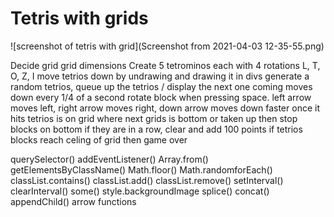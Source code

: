 # Tetris with grids   

![screenshot of tetris with grid](Screenshot from 2021-04-03 12-35-55.png)



Decide grid grid dimensions
Create 5 tetrominos each with 4 rotations
L, T, O, Z, I
move tetrios down by undrawing and drawing it in divs
generate a random tetrios, queue up the tetrios / display the next one coming
moves down every 1/4 of a second
rotate block when pressing space.
left arrow moves left, right arrow moves right, down arrow moves down faster
once it hits tetrios is on grid where next grids is bottom or taken up then stop
blocks on bottom if they are in a row, clear and add 100 points
if tetrios blocks reach celing of grid then game over

querySelector()
addEventListener()
Array.from()
getElementsByClassName()
Math.floor()
Math.randomforEach()
classList.contains()
classList.add()
classList.remove()
setInterval()
clearInterval()
some()
style.backgroundImage
splice()
concat()
appendChild()
arrow functions
